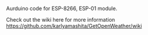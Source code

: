 Aurduino code for ESP-8266, ESP-01 module.

Check out the wiki here for more information https://github.com/karlyamashita/GetOpenWeather/wiki

